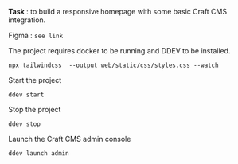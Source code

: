 **Task** : to build a responsive homepage with some basic Craft CMS integration.

Figma : `see link`

The project requires docker to be running and DDEV to be installed.

`npx tailwindcss  --output web/static/css/styles.css --watch`

Start the project

`ddev start`

Stop the project

`ddev stop`

Launch the Craft CMS admin console

`ddev launch admin`
